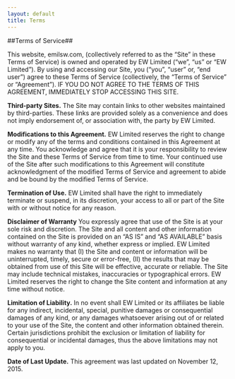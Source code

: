 ```yaml
---
layout: default
title: Terms
---
```



##Terms of Service##

This website, emilsw.com, (collectively referred to as the “Site” in these Terms of Service) is owned and operated by EW Limited (“we”, “us” or “EW Limited”). By using and accessing our Site, you (“you”, “user” or, “end user”) agree to these Terms of Service (collectively, the “Terms of Service” or “Agreement”).
IF YOU DO NOT AGREE TO THE TERMS OF THIS AGREEMENT, IMMEDIATELY STOP ACCESSING THIS SITE.

**Third-party Sites.**
The Site may contain links to other websites maintained by third-parties. These links are provided solely as a convenience and does not imply endorsement of, or association with, the party by EW Limited.

**Modifications to this Agreement.**
EW Limited reserves the right to change or modify any of the terms and conditions contained in this Agreement at any time. You acknowledge and agree that it is your responsibility to review the Site and these Terms of Service from time to time. Your continued use of the Site after such modifications to this Agreement will constitute acknowledgment of the modified Terms of Service and agreement to abide and be bound by the modified Terms of Service.

**Termination of Use.**
EW Limited shall have the right to immediately terminate or suspend, in its discretion, your access to all or part of the Site with or without notice for any reason.

**Disclaimer of Warranty**
You expressly agree that use of the Site is at your sole risk and discretion. The Site and all content and other information contained on the Site is provided on an “AS IS” and “AS AVAILABLE” basis without warranty of any kind, whether express or implied. EW Limited makes no warranty that (I) the Site and content or information will be uninterrupted, timely, secure or error-free, (II) the results that may be obtained from use of this Site will be effective, accurate or reliable. The Site may include technical mistakes, inaccuracies or typographical errors. EW Limited reserves the right to change the Site content and information at any time without notice.

**Limitation of Liability.**
In no event shall EW Limited or its affiliates be liable for any indirect, incidental, special, punitive damages or consequential damages of any kind, or any damages whatsoever arising out of or related to your use of the Site, the content and other information obtained therein.
Certain jurisdictions prohibit the exclusion or limitation of liability for consequential or incidental damages, thus the above limitations may not apply to you.

**Date of Last Update.**
This agreement was last updated on November 12, 2015.
